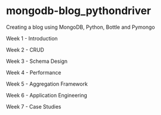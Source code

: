 # mongodb-blog_pythondriver
Creating a blog using MongoDB, Python, Bottle and Pymongo

Week 1
	- Introduction
	
Week 2
	- CRUD

Week 3
	- Schema Design

Week 4
	- Performance

Week 5
	- Aggregation Framework 

Week 6
	- Application Engineering

Week 7
	- Case Studies 